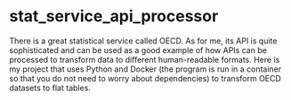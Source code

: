 # stat_service_api_processor
There is a great statistical service called OECD. As for me, its API is quite sophisticated and can be used as a good example of how APIs can be processed to transform data to different human-readable formats. Here is my project that uses Python and Docker (the program is run in a container so that you do not need to worry about dependencies) to transform OECD datasets to flat tables.
